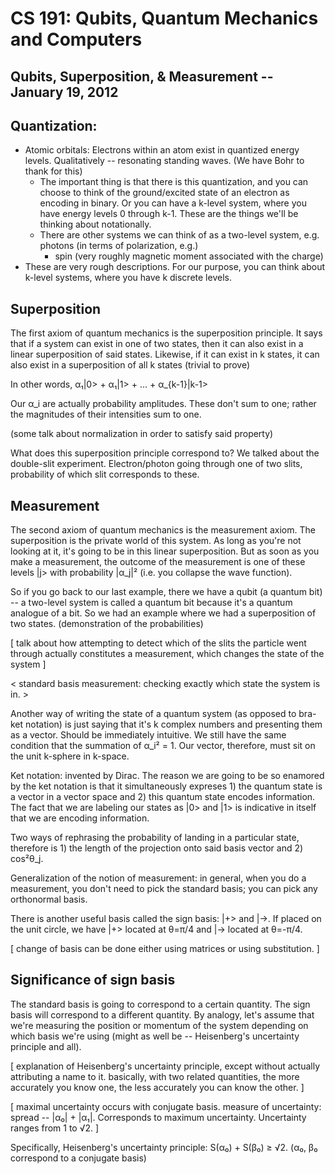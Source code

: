 CS 191: Qubits, Quantum Mechanics and Computers
=============================================
Qubits, Superposition, & Measurement -- January 19, 2012
--------------------------------------------------------
Quantization:
-------------
 * Atomic orbitals: Electrons within an atom exist in quantized energy
   levels. Qualitatively -- resonating standing waves. (We have Bohr
   to thank for this)
   + The important thing is that there is this quantization, and you
     can choose to think of the ground/excited state of an electron as
     encoding in binary. Or you can have a k-level system, where you
     have energy levels 0 through k-1. These are the things we'll be
     thinking about notationally.
   + There are other systems we can think of as a two-level system,
     e.g. photons (in terms of polarization, e.g.)
     - spin (very roughly magnetic moment associated with the charge)
 * These are very rough descriptions. For our purpose, you can think
   about k-level systems, where you have k discrete levels.

Superposition
-------------
The first axiom of quantum mechanics is the superposition
principle. It says that if a system can exist in one of two states,
then it can also exist in a linear superposition of said
states. Likewise, if it can exist in k states, it can also exist in a
superposition of all k states (trivial to prove)

In other words, α₁|0> + α₁|1> + ... + α_{k-1}|k-1>

Our α_i are actually probability amplitudes. These don't sum to one;
rather the magnitudes of their intensities sum to one.

(some talk about normalization in order to satisfy said property)

What does this superposition principle correspond to? We talked about
the double-slit experiment. Electron/photon going through one of two
slits, probability of which slit corresponds to these.

Measurement
-----------
The second axiom of quantum mechanics is the measurement axiom. The
superposition is the private world of this system. As long as you're
not looking at it, it's going to be in this linear superposition. But
as soon as you make a measurement, the outcome of the measurement is
one of these levels |j> with probability |α_j|² (i.e. you collapse
the wave function).

So if you go back to our last example, there we have a qubit (a
quantum bit) -- a two-level system is called a quantum bit because
it's a quantum analogue of a bit. So we had an example where we had a
superposition of two states. (demonstration of the probabilities)

[ talk about how attempting to detect which of the slits the particle
  went through actually constitutes a measurement, which changes the
  state of the system ]

< standard basis measurement:
     checking exactly which state the system is in. >

Another way of writing the state of a quantum system (as opposed to
bra-ket notation) is just saying that it's k complex numbers and
presenting them as a vector. Should be immediately intuitive. We still
have the same condition that the summation of α_i² = 1. Our vector,
therefore, must sit on the unit k-sphere in k-space.

Ket notation: invented by Dirac. The reason we are going to be so
enamored by the ket notation is that it simultaneously expreses 1) the
quantum state is a vector in a vector space and 2) this quantum state
encodes information. The fact that we are labeling our states as |0>
and |1> is indicative in itself that we are encoding information.

Two ways of rephrasing the probability of landing in a particular
state, therefore is 1) the length of the projection onto said basis
vector and 2) cos²θ_j.

Generalization of the notion of measurement: in general, when you do a
measurement, you don't need to pick the standard basis; you can pick
any orthonormal basis.

There is another useful basis called the sign basis: |+> and |->. If
placed on the unit circle, we have |+> located at θ=π/4 and |->
located at θ=-π/4.

[ change of basis can be done either using matrices or using
  substitution. ]

Significance of sign basis
--------------------------
The standard basis is going to correspond to a certain quantity. The
sign basis will correspond to a different quantity. By analogy, let's
assume that we're measuring the position or momentum of the system
depending on which basis we're using (might as well be -- Heisenberg's
uncertainty principle and all).

[ explanation of Heisenberg's uncertainty principle, except without
  actually attributing a name to it. basically, with two related
  quantities, the more accurately you know one, the less accurately
  you can know the other. ]

[ maximal uncertainty occurs with conjugate basis. measure of
  uncertainty: spread -- |α₀| + |α₁|. Corresponds to maximum
  uncertainty. Uncertainty ranges from 1 to √2. ]

Specifically, Heisenberg's uncertainty principle: S(α₀) + S(β₀) ≥ √2.
(α₀, β₀ correspond to a conjugate basis)

